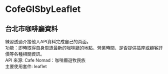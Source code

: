 # CofeGISbyLeaflet
## 台北市咖啡廳資料
練習透過介接他人API資料完成自己的頁面。  
功能：即時取得自身周遭最新的咖啡廳的地點、營業時間、是否提供插座或顧客評價等各種相關資訊。  
API 來源: Cafe Nomad：咖啡廳遊牧民族  
主要使用套件: leaflet  
